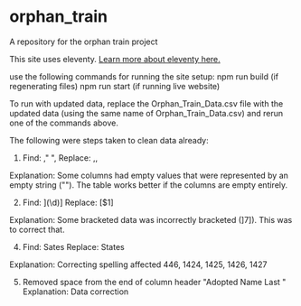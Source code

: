 # orphan_train
A repository for the orphan train project

This site uses eleventy. [Learn more about eleventy here.](https://www.11ty.dev/)

use the following commands for running the site setup:
npm run build (if regenerating files)
npm run start (if running live website)


To run with updated data, replace the Orphan_Train_Data.csv file with the updated data (using the same name of Orphan_Train_Data.csv) and rerun one of the commands above.

The following were steps taken to clean data already:
1. Find: ,"
",
Replace: ,,

Explanation: Some columns had empty values that were represented by an empty string (""). The table works better if the columns are empty entirely.

2. Find: \](\d)\]
Replace: [$1]

Explanation: Some bracketed data was incorrectly bracketed (]7]). This was to correct that.

4. Find: Sates
Replace: States

Explanation: Correcting spelling
affected 446, 1424, 1425, 1426, 1427

5. Removed space from the end of column header "Adopted Name Last "
Explanation: Data correction